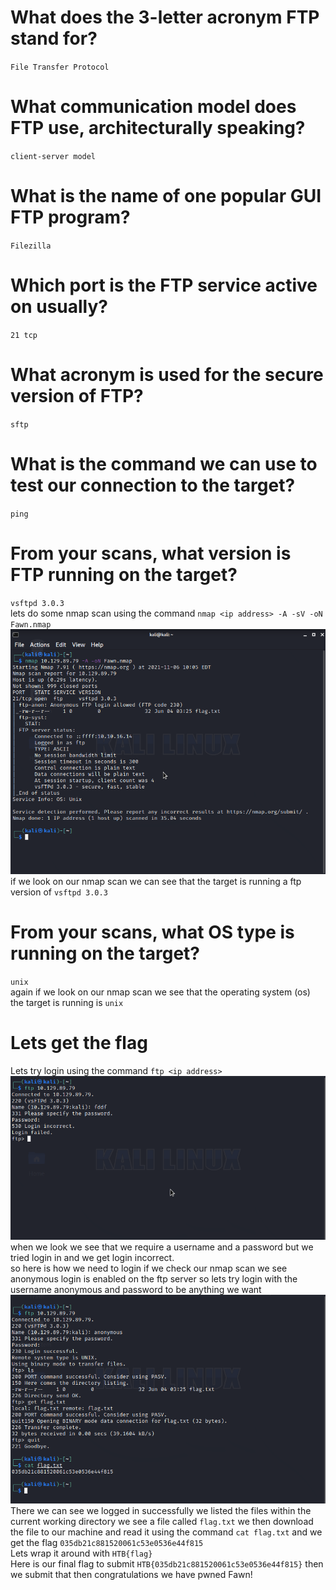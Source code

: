 # What does the 3-letter acronym FTP stand for?
`File Transfer Protocol`

# What communication model does FTP use, architecturally speaking?
`client-server model`

# What is the name of one popular GUI FTP program?
`Filezilla`

# Which port is the FTP service active on usually?
`21 tcp`

# What acronym is used for the secure version of FTP?
`sftp`

# What is the command we can use to test our connection to the target?
`ping`

# From your scans, what version is FTP running on the target?
`vsftpd 3.0.3`<br>
lets do some nmap scan using the command `nmap <ip address> -A -sV -oN Fawn.nmap`
![nmap-scan](nmap-scan.png)
if we look on our nmap scan we can see that the target is running a ftp version of `vsftpd 3.0.3`

# From your scans, what OS type is running on the target?
`unix`<br>
again if we look on our nmap scan we see that the operating system (os) the target is running is `unix`

# Lets get the flag
Lets try login using the command `ftp <ip address>`
![login-attempt](login-attempt.png)<br>
when we look we see that we require a username and a password but we tried login in and we get login incorrect.<br>
so here is how we need to login if we check our nmap scan we see anonymous login is enabled on the ftp server so lets try login with the username anonymous and password to be anything we want
![gotflag](gotflag.png)<br>
There we can see we logged in successfully we listed the files within the current working directory we see a file called `flag.txt` we then download the file to our machine and read it using the command `cat flag.txt` and we get the flag `035db21c881520061c53e0536e44f815` <br>
Lets wrap it around with `HTB{flag}`<br>
Here is our final flag to submit `HTB{035db21c881520061c53e0536e44f815}` then we submit that then congratulations we have pwned Fawn!